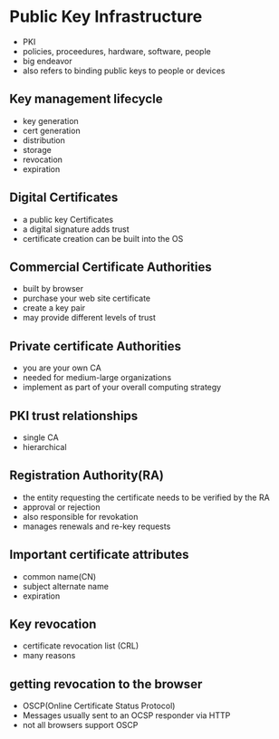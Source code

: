 # Public Key Infrastructure

- PKI
- policies, proceedures, hardware, software, people
- big endeavor
- also refers to binding public keys to people or devices

## Key management lifecycle

- key generation
- cert generation
- distribution
- storage
- revocation
- expiration

## Digital Certificates

- a public key Certificates
- a digital signature adds trust
- certificate creation can be built into the OS

## Commercial Certificate Authorities

- built by browser
- purchase your web site certificate
- create a key pair
- may provide different levels of trust

## Private certificate Authorities

- you are your own CA
- needed for medium-large organizations
- implement as part of your overall computing strategy

## PKI trust relationships

- single CA
- hierarchical

## Registration Authority(RA)

- the entity requesting the certificate needs to be verified by the RA
- approval or rejection
- also responsible for revokation
- manages renewals and re-key requests

## Important certificate attributes

- common name(CN)
- subject alternate name
- expiration

## Key revocation

- certificate revocation list (CRL)
- many reasons

## getting revocation to the browser

- OSCP(Online Certificate Status Protocol)
- Messages usually sent to an OCSP responder via HTTP
- not all browsers support OSCP
